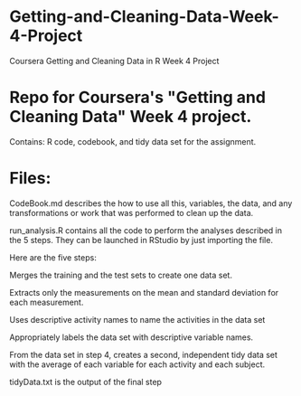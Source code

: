 # Getting-and-Cleaning-Data-Week-4-Project
Coursera Getting and Cleaning Data in R Week 4 Project

# Repo for Coursera's "Getting and Cleaning Data" Week 4 project. 
Contains:
R code,
codebook, and 
tidy data set for the assignment.

# Files:
CodeBook.md describes the how to use all this, 
variables, 
the data, and 
any transformations or work that was performed to clean up the data.

run_analysis.R contains all the code to perform the analyses described in the 5 steps. 
They can be launched in RStudio by just importing the file. 

Here are the five steps:

Merges the training and the test sets to create one data set.

Extracts only the measurements on the mean and standard deviation for each measurement.

Uses descriptive activity names to name the activities in the data set

Appropriately labels the data set with descriptive variable names.

From the data set in step 4, creates a second, independent tidy data set with the average of each variable for each activity and each subject.

tidyData.txt is the output of the final step
